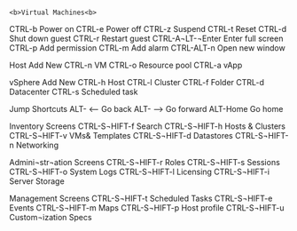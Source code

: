                                                                            <b>Virtual Machines<b>
                                                                           
                                                                           
CTRL-b	Power on
CTRL-e	Power off
CTRL-z	Suspend
CTRL-t	Reset
CTRL-d	Shut down guest
CTRL-r	Restart guest
CTRL-A¬LT-¬Enter	Enter full screen
CTRL-p	Add permission
CTRL-m	Add alarm
CTRL-ALT-n	Open new window


Host Add New
CTRL-n	VM
CTRL-o	Resource pool
CTRL-a	vApp


vSphere Add New
CTRL-h	Host
CTRL-l	Cluster
CTRL-f	Folder
CTRL-d	Datacenter
CTRL-s	Scheduled task


Jump Shortcuts
ALT- <--	Go back
ALT- -->	Go forward
ALT-Home	Go home


Inventory Screens
CTRL-S¬HIFT-f	Search
CTRL-S¬HIFT-h	Hosts & Clusters
CTRL-S¬HIFT-v	VMs& Templates
CTRL-S¬HIFT-d	Datastores
CTRL-S¬HIFT-n	Networking


Admini¬str¬ation Screens
CTRL-S¬HIFT-r	Roles
CTRL-S¬HIFT-s	Sessions
CTRL-S¬HIFT-o	System Logs
CTRL-S¬HIFT-l	Licensing
CTRL-S¬HIFT-i	Server Storage


Management Screens
CTRL-S¬HIFT-t	Scheduled Tasks
CTRL-S¬HIFT-e	Events
CTRL-S¬HIFT-m	Maps
CTRL-S¬HIFT-p	Host profile
CTRL-S¬HIFT-u	Custom¬ization Specs
